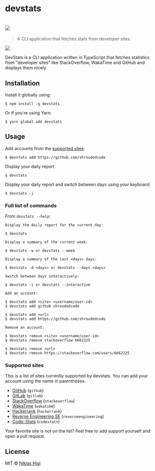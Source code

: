 # devstats

# ![](https://user-images.githubusercontent.com/29176678/44999492-f17d4a80-afbd-11e8-965d-feb70142ac01.png)

> A CLI application that fetches stats from developer sites.

[![][npm-badge]][npm-link]

DevStats is a CLI application written in TypeScript that fetches statistics from "developer sites" like StackOverflow, WakaTime and GitHub and displays them nicely.

## Installation

Install it globally using:

```console
$ npm install -g devstats
```

Or if you're using Yarn:

```console
$ yarn global add devstats
```

## Usage

Add accounts from the [supported sites](#supported-sites):

```console
$ devstats add https://github.com/shroudedcode
```

Display your daily report:

```console
$ devstats
```

Display your daily report and switch between days using your keyboard:

```console
$ devstats -i
```

### Full list of commands

From `devstats --help`:

```console
Display the daily report for the current day:

$ devstats

Display a summary of the current week:

$ devstats -w or devstats --week

Display a summary of the last <days> days:

$ devstats -d <days> or devstats --days <days>

Switch between days interactively:

$ devstats -i or devstats --interactive

Add an account:

$ devstats add <site> <username/user-id>
$ devstats add github shroudedcode

$ devstats add <url>
$ devstats add https://github.com/shroudedcode

Remove an account:

$ devstats remove <site> <username/user-id>
$ devstats remove stackoverflow 6662225

$ devstats remove <url>
$ devstats remove https://stackoverflow.com/users/6662225
```

### Supported sites

This is a list of sites currently supported by devstats. You can add your account using the name in parentheses.

- [GitHub](https://github.com) (`github`)
- [GitLab](https://gitlab.com) (`gitlab`)
- [StackOverflow](https://stackoverflow.com) (`stackoverflow`)
- [WakaTime](https://wakatime.com) (`wakatime`)
- [Hackerrank](https://hackerrank.com) (`hackerrank`)
- [Reverse Engineering SE](https://reverseengineering.stackexchange.com) (`reverseengineering`)
- [Code::Stats](https://codestats.net) (`codestats`)

Your favorite site is not on the list? Feel free to add support yourself and open a pull request.

## License

MIT © [Niklas Higi](https://shroudedcode.com)

[npm-link]: https://www.npmjs.com/package/devstats
[npm-badge]: https://img.shields.io/npm/v/devstats.svg?style=flat-square
